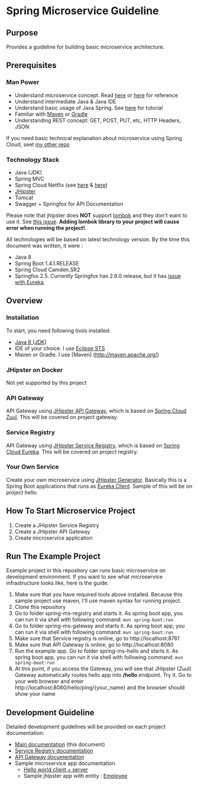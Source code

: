 # Spring Microservice Guideline

## Purpose
Provides a guideline for building basic microservice architecture.

## Prerequisites
### Man Power 
* Understand microservice concept. 
Read [here](https://www.nginx.com/blog/introduction-to-microservices) or [here](https://jhipster.github.io/microservices-architecture/) for reference
* Understand intermediate Java & Java IDE
* Understand basic usage of Java Spring. See [here]( https://www.udemy.com/courses/search/?q#java%20spring&src#ukw&lang#en) for tutorial
* Familiar with [Maven](http://maven.apache.org/) or [Gradle](https://gradle.org/)
* Understanding REST concept:  GET, POST, PUT, etc, HTTP Headers, JSON

If you need basic technical explanation about microservice using Spring Cloud, seet [my other repo](https://github.com/timpamungkas/base-microservice)

### Technology Stack
* Java (JDK)
* Spring MVC
* Spring Cloud Netflix (see [here](http://projects.spring.io/spring-cloud/) & [here](https://github.com/spring-cloud/spring-cloud-netflix/))
* [JHipster](http://jhipster.github.io/)
* Tomcat
* Swagger + Springfox for API Documentation

Please note that jhipster does **NOT** support [lombok](http://projectlombok.org/) and they don't want to use it. See [this issue](https://github.com/jhipster/generator-jhipster/issues/398). **Adding lombok library to your project will cause error when running the project!**.

All technologies will be based on latest technology version. By the time this document was written, it were :

* Java 8
* Spring Boot 1.4.1.RELEASE
* Spring Cloud Camden.SR2
* Springfox 2.5. Currently Springfox has 2.6.0 release, but it has [issue with Eureka](https://github.com/spring-cloud/spring-cloud-netflix/issues/1398).

## Overview
### Installation
To start, you need following tools installed:

* [Java 8 (JDK)](http://www.oracle.com/technetwork/java/javase/downloads/index.html)
* IDE of your choice. I  use [Eclipse STS](https://spring.io/tools)
* Maven or Gradle. I use [Maven] (http://maven.apache.org/)

### JHipster on Docker
Not yet supported by this project

### API Gateway
API Gateway using [JHipster API Gateway]( https://jhipster.github.io/microservices-architecture/#gateway), which is based on [Spring Cloud Zuul](https://github.com/spring-cloud/spring-cloud-netflix/blob/master/docs/src/main/asciidoc/spring-cloud-netflix.adoc#router-and-filter-zuul). This will be covered on project gateway.

### Service Registry
API Gateway using [JHipster Service Registry](https://jhipster.github.io/microservices-architecture/#jhipster-registry), which is based on [Spring Cloud Eureka]( https://github.com/spring-cloud/spring-cloud-netflix/blob/master/docs/src/main/asciidoc/spring-cloud-netflix.adoc#service-discovery-eureka-server). This will be covered on project registry.

### Your Own Service
Create your own microservice using [JHipster Generator](https://jhipster.github.io/creating-an-app/). Basically this is a Spring Boot applications that runs as [Eureka Client](https://github.com/spring-cloud/spring-cloud-netflix/blob/master/docs/src/main/asciidoc/spring-cloud-netflix.adoc#service-discovery-eureka-clients). Sample of this will be on project hello.

## How To Start Microservice Project
1. Create a JHipster Service Registry
2. Create a JHipster API Gateway
3. Create microservice application

## Run The Example Project
Example project in this repository can runs basic microservice on development environment. If you want to see what microservice infrastructure looks like, here is the guide:

1. Make sure that you have required tools above installed. Because this sample project use maven, I'll use maven syntax for running project.
2. Clone this repository
3. Go to folder spring-ms-registry and starts it. As spring boot app, you can run it via shell with following command: `mvn spring-boot:run`
4. Go to folder spring-ms-gateway and starts it. As spring boot app, you can run it via shell with following command: `mvn spring-boot:run`
5. Make sure that Service registry is online, go to http://localhost:8761
6. Make sure that API Gateway is online, go to http://localhost:8080
7. Run the example app. Go to folder spring-ms-hello and starts it. As spring boot app, you can run it via shell with following command: `mvn spring-boot:run`
8. At this point, if you access the Gateway, you will see that JHipster (Zuul) Gateway automatically routes hello app into **/hello** endpoint. Try it. Go to your web browser and enter http://localhost:8080/hello/ping/{your_name} and the browser should show your name 

## Development Guideline
Detailed development guidelines will be provided on each project documentation:

* [Main documentation](https://github.com/timpamungkas/spring-microservice/blob/master/documentations/spring-ms-main-guideline.md) (this document)
* [Service Registry documentation](https://github.com/timpamungkas/spring-microservice/blob/master/documentations/spring-ms-registry-guideline.md)
* [API Gateway documentation](https://github.com/timpamungkas/spring-microservice/blob/master/documentations/spring-ms-gateway-guideline.md)
* Sample microservice app documentation
  * [Hello world client + server](https://github.com/timpamungkas/spring-microservice/blob/master/documentations/spring-ms-hello-guideline.md)
  * Sample jhipster app with entity : [Employee](https://github.com/timpamungkas/spring-microservice/blob/entity/documentations/spring-ms-employee-guideline.md)
